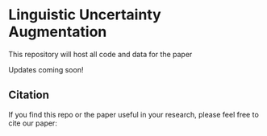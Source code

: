 # Linguistic Uncertainty Augmentation

This repository will host all code and data for the paper 

Updates coming soon!

## Citation

If you find this repo or the paper useful in your research, please feel free to cite our paper:

